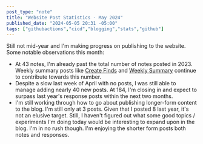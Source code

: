 ```yaml
---
post_type: "note" 
title: "Website Post Statistics - May 2024"
published_date: "2024-05-05 20:31 -05:00"
tags: ["githubactions","cicd","blogging","stats","github"]
---
```


Still not mid-year and I'm making progress on publishing to the website. Some notable observations this month:

- At 43 notes, I'm already past the total number of notes posted in 2023. Weekly summary posts like [Create Finds](/tags/cratefinds) and [Weekly Summary](/tags/weeklysummary) continue to contribute towards this number.
- Despite a slow last week of April with no posts, I was still able to manage adding nearly 40 new posts. At 184, I'm closing in and expect to surpass last year's response posts within the next two months. 
- I'm still working through how to go about publishing longer-form content to the blog. I'm still only at 3 posts. Given that I posted 8 last year, it's not an elusive target. Still, I haven't figured out what some good topics / experiments I'm doing today would be interesting to expand upon in the blog. I'm in no rush though. I'm enjoying the shorter form posts both notes and responses. 
